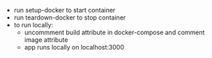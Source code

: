 - run setup-docker to start container
- run teardown-docker to stop container
- to run locally:
    - uncommment build attribute in docker-compose and comment image attribute
    - app runs locally on localhost:3000